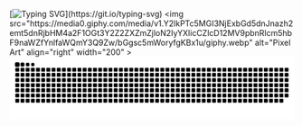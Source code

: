 [![Typing SVG](https://readme-typing-svg.herokuapp.com?font=Fira+Code&duration=5000&pause=1000&color=ffffff&width=700&lines=%F0%9F%91%8B+Hello+World!!+I'm+Gabriel!!+Be+Very+Welcome!!)](https://git.io/typing-svg)
<img src="https://media0.giphy.com/media/v1.Y2lkPTc5MGI3NjExbGd5dnJnazh2emt5dnRjbHM4a2F1OGt3Y2Z2ZXZmZjloN2IyYXlicCZlcD12MV9pbnRlcm5hbF9naWZfYnlfaWQmY3Q9Zw/bGgsc5mWoryfgKBx1u/giphy.webp" alt="Pixel Art" align="right" width="200" >   
![Snake animation](https://github.com/GabrielSouzaCruz/SnakeAnimation/blob/main/SnakeAnimationCode.svg)



